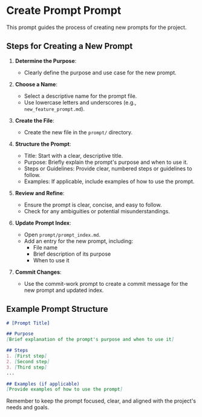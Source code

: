 # Create Prompt Prompt

This prompt guides the process of creating new prompts for the project.

## Steps for Creating a New Prompt

1. **Determine the Purpose**: 
   - Clearly define the purpose and use case for the new prompt.

2. **Choose a Name**:
   - Select a descriptive name for the prompt file.
   - Use lowercase letters and underscores (e.g., `new_feature_prompt.md`).

3. **Create the File**:
   - Create the new file in the `prompt/` directory.

4. **Structure the Prompt**:
   - Title: Start with a clear, descriptive title.
   - Purpose: Briefly explain the prompt's purpose and when to use it.
   - Steps or Guidelines: Provide clear, numbered steps or guidelines to follow.
   - Examples: If applicable, include examples of how to use the prompt.

5. **Review and Refine**:
   - Ensure the prompt is clear, concise, and easy to follow.
   - Check for any ambiguities or potential misunderstandings.

6. **Update Prompt Index**:
   - Open `prompt/prompt_index.md`.
   - Add an entry for the new prompt, including:
     - File name
     - Brief description of its purpose
     - When to use it

7. **Commit Changes**:
   - Use the commit-work prompt to create a commit message for the new prompt and updated index.

## Example Prompt Structure

```markdown
# [Prompt Title]

## Purpose
[Brief explanation of the prompt's purpose and when to use it]

## Steps
1. [First step]
2. [Second step]
3. [Third step]
...

## Examples (if applicable)
[Provide examples of how to use the prompt]
```

Remember to keep the prompt focused, clear, and aligned with the project's needs and goals.
